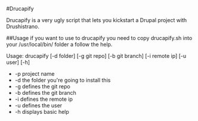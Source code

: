 #Drucapify

Drucapify is a very ugly script that lets you kickstart a Drupal project with Drushistrano.

##Usage
if you want to use to drucapify you need to copy drucapify.sh into your /usr/local/bin/ folder a follow the help.

Usage: drucapify [-d folder] [-g git repo] [-b git branch] [-i remote ip] [-u user] [-h]
* -p   project name
* -d   the folder you're going to install this
* -g   defines the git repo
* -b   defines the git branch
* -i   defines the remote ip
* -u   defines the user
* -h   displays basic help
